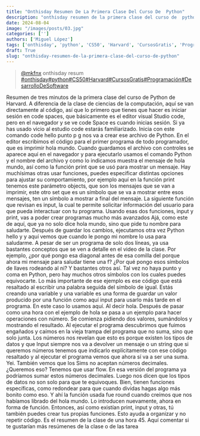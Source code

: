 ```yaml
---
title: "Onthisday Resumen De La Primera Clase Del Curso De  Python"
description: "onthisday resumen de la primera clase del curso de  python"
date: 2024-08-04
image: "/images/posts/03.jpg"
categories: ['']
authors: ['Miguel López']
tags: ['onthisday', 'python', 'CS50', 'Harvard', 'CursosGratis', 'Programación', 'DesarrolloDeSoftware']
draft: True
slug: "onthisday-resumen-de-la-primera-clase-del-curso-de-python"
---
```


<blockquote class="tiktok-embed" cite="{https://www.tiktok.com/@mkfnx/video/7331113514146221318}" data-video-id="7331113514146221318" style="max-width: 605px;min-width: 325px;" > <section> <a target="_blank" title="@mkfnx" href="https://www.tiktok.com/@mkfnx?refer=embed">@mkfnx</a> onthisday resum </section> <a title="onthisday" target="_blank" href="https://www.tiktok.com/tag/onthisday?refer=embed">#onthisday</a><a title="python" target="_blank" href="https://www.tiktok.com/tag/python?refer=embed">#python</a><a title="CS50" target="_blank" href="https://www.tiktok.com/tag/CS50?refer=embed">#CS50</a><a title="Harvard" target="_blank" href="https://www.tiktok.com/tag/Harvard?refer=embed">#Harvard</a><a title="CursosGratis" target="_blank" href="https://www.tiktok.com/tag/CursosGratis?refer=embed">#CursosGratis</a><a title="Programación" target="_blank" href="https://www.tiktok.com/tag/Programación?refer=embed">#Programación</a><a title="DesarrolloDeSoftware" target="_blank" href="https://www.tiktok.com/tag/DesarrolloDeSoftware?refer=embed">#DesarrolloDeSoftware</a> </blockquote> <script async src="https://www.tiktok.com/embed.js"></script>

Resumen de tres minutos de la primera clase del curso de Python de Harvard. A diferencia de la clase de ciencias de la computación, aquí se van directamente al código, así que lo primero que tienes que hacer es iniciar sesión en code spaces, que básicamente es el editor visual Studio code, pero en el navegador y se ve code Space es cuando inicias sesión. Si ya has usado vicio al estudio code estarás familiarizado. Inicia con este comando code hello punto p g nos va a crear ese archivo de Python. En el editor escribimos el código para el primer programa de todo programador, que es imprimir hola mundo. Cuando guardamos el archivo con controles se aparece aquí en el navegador y para ejecutarlo usamos el comando Python y el nombre del archivo y como lo indicamos muestra el mensaje de hola mundo, así como la función print que se usó para mostrar un mensaje. Hay muchísimas otras usar funciones, puedes especificar distintas opciones para ajustar su comportamiento, por ejemplo aquí en la función print tenemos este parámetro objects, que son los mensajes que se van a imprimir, este otro set que es un símbolo que se va a mostrar entre esos mensajes, ten un símbolo a mostrar a final del mensaje. La siguiente función que revisan es input, la cual te permite solicitar información del usuario para que pueda interactuar con tu programa. Usando esas dos funciones, input y print, vas a poder crear programas mucho más avanzados Ajá, como este de aquí, que ya no solo dice hola mundo, sino que pide tu nombre para saludarte. Después de guardar los cambios, ejecutamos otra vez Python hello y y aquí vemos que cuando le pongo mi nombre lo usa para saludarme. A pesar de ser un programa de solo dos líneas, ya usa bastantes conceptos que se ven a detalle en el video de la clase. Por ejemplo, ¿por qué pongo esa diagonal antes de esa comilla del porque ahora mi mensaje para saludar tiene una f? ¿Por qué pongo esos símbolos de llaves rodeando al ni? Y bastantes otros así. Tal vez no haya punto y coma en Python, pero hay muchos otros símbolos con los cuales puedes equivocarte. Lo más importante de ese ejemplo es ese código que está resaltado al escribir una palabra seguida del símbolo de igual. Estás creando una variable y una variable es una forma de guardar un valor producido por una función como aquí input para usarlo más tarde en el programa. En este caso lo usamos aquí. Al decir hola. Después de pasar como una hora con el ejemplo de hola se pasa a un ejemplo para hacer operaciones con número. Se comienza pidiendo dos valores, sumándolos y mostrando el resultado. Al ejecutar el programa descubrimos que fuimos engañados y caímos en la vieja trampa del programa que no suma, sino que solo junta. Los números nos revelan que esto es porque existen los tipos de datos y que Input siempre nos va a devolver un mensaje o un string que si queremos números tenemos que indicarlo explícitamente con ese código resaltado y al ejecutar el programa vemos que ahora sí va a ser una suma. Yei. También vemos que los Sims no aceptan números decimales. ¿Queremos eso? Tenemos que usar flow. En esa versión del programa ya podríamos sumar estos números decimales. Luego nos dicen que los tipos de datos no son solo para que te equivoques. Bien, tienen funciones específicas, como redondear para que cuando dividas hagas algo más bonito como eso. Y ahí la función usada fue round cuando creímos que nos habíamos librado del hola mundo. Lo introducen nuevamente, ahora en forma de función. Entonces, así como existían print, input y otras, tú también puedes crear tus propias funciones. Esto ayuda a organizar y no repetir código. Es el resumen de la clase de una hora 45. Aquí comentar si te gustarían más resúmenes de la clase o de las tarea 